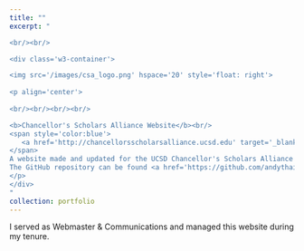 ```yaml
---
title: ""
excerpt: "  

<br/><br/>

<div class='w3-container'>

<img src='/images/csa_logo.png' hspace='20' style='float: right'>
   
<p align='center'>
  
<br/><br/><br/><br/>

<b>Chancellor's Scholars Alliance Website</b><br/>
<span style='color:blue'>
   <a href='http://chancellorsscholarsalliance.ucsd.edu' target='_blank'>chancellorsscholarsalliance.ucsd.edu</a><br/>
</span>
A website made and updated for the UCSD Chancellor's Scholars Alliance student organization. 
The GitHub repository can be found <a href='https://github.com/andythai/csa-website' target='_blank'>here</a>.<br/>
</p>
</div>
"
collection: portfolio
---
```


I served as Webmaster & Communications and managed this website during my tenure.
